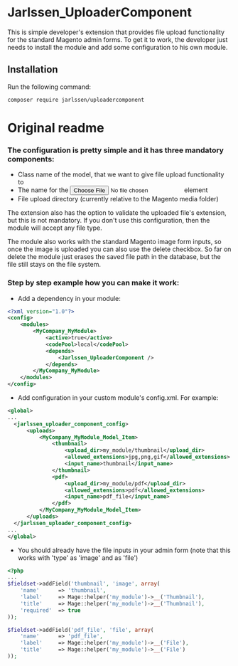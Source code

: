 Jarlssen_UploaderComponent
=================================

This is simple developer's extension that provides file upload functionality for the standard Magento admin forms. To get it to work, the developer just needs to install the module and add some configuration to his own module.

Installation
------------

Run the following command:

```
composer require jarlssen/uploadercomponent
```

Original readme
=================================

### The configuration is pretty simple and it has three mandatory components:

- Class name of the model, that we want to give file upload functionality to
- The name for the <input type="file"> element
- File upload directory (currently relative to the Magento media folder)

The extension also has the option to validate the uploaded file's extension, but this is not mandatory. If you don't use this configuration, then the module will accept any file type.

The module also works with the standard Magento image form inputs, so once the image is uploaded you can also use the delete checkbox. So far on delete the module just erases the saved file path in the database, but the file still stays on the file system.

### Step by step example how you can make it work:

* Add a dependency in your module:
```xml
<?xml version="1.0"?>
<config>
    <modules>
        <MyCompany_MyModule>
            <active>true</active>
            <codePool>local</codePool>
            <depends>
                <Jarlssen_UploaderComponent />
            </depends>
        </MyCompany_MyModule>
    </modules>
</config>
```
* Add configuration in your custom module's config.xml. For example:
```xml
<global>
...
  <jarlssen_uploader_component_config>
      <uploads>
          <MyCompany_MyModule_Model_Item>
              <thumbnail>
                  <upload_dir>my_module/thumbnail</upload_dir>
                  <allowed_extensions>jpg,png,gif</allowed_extensions>
                  <input_name>thumbnail</input_name>
              </thumbnail>
              <pdf>
                  <upload_dir>my_module/pdf</upload_dir>
                  <allowed_extensions>pdf</allowed_extensions>
                  <input_name>pdf_file</input_name>
              </pdf>
          </MyCompany_MyModule_Model_Item>
      </uploads>
  </jarlssen_uploader_component_config>
...
</global>
```
* You should already have the file inputs in your admin form (note that this works with 'type' as 'image' and as 'file')
```php
<?php
...
$fieldset->addField('thumbnail', 'image', array(
    'name'      => 'thumbnail',
    'label'     => Mage::helper('my_module')->__('Thumbnail'),
    'title'     => Mage::helper('my_module')->__('Thumbnail'),
    'required'  => true
));

$fieldset->addField('pdf_file', 'file', array(
    'name'      => 'pdf_file',
    'label'     => Mage::helper('my_module')->__('File'),
    'title'     => Mage::helper('my_module')->__('File')
));
```
